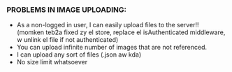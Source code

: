 ### PROBLEMS IN IMAGE UPLOADING: 

* As a non-logged in user, I can easily upload files to the server!! (momken teb2a fixed zy el store, replace el isAuthenticated middleware, w unlink el file if not authenticated)
* You can upload infinite number of images that are not referenced.
* I can upload any sort of files (.json aw kda) 
* No size limit whatsoever